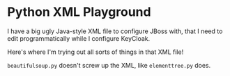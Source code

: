 # Python XML Playground

I have a big ugly Java-style XML file to configure JBoss with, that I need to
edit programmatically while I configure KeyCloak.

Here's where I'm trying out all sorts of things in that XML file!

`beautifulsoup.py` doesn't screw up the XML, like `elementtree.py` does.
